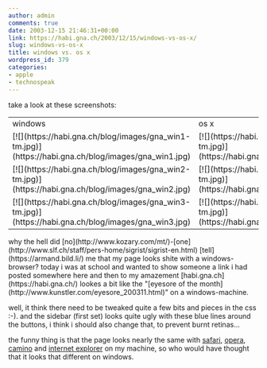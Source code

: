 ```yaml
---
author: admin
comments: true
date: 2003-12-15 21:46:31+00:00
link: https://habi.gna.ch/2003/12/15/windows-vs-os-x/
slug: windows-vs-os-x
title: windows vs. os x
wordpress_id: 379
categories:
- apple
- technospeak
---
```


take a look at these screenshots:
<table >
	<tr >
		
<td >windows
</td>
		
<td >os x
</td>
	</tr>
	<tr >
		
<td >
[![](https://habi.gna.ch/blog/images/gna_win1-tm.jpg)](https://habi.gna.ch/blog/images/gna_win1.jpg)
		
</td>
		
<td >
[![](https://habi.gna.ch/blog/images/gna_x1-tm.jpg)](https://habi.gna.ch/blog/images/gna_x1.jpg)
		
</td>
	</tr>
	<tr >
		
<td >
[![](https://habi.gna.ch/blog/images/gna_win2-tm.jpg)](https://habi.gna.ch/blog/images/gna_win2.jpg)
		
</td>
		
<td >
[![](https://habi.gna.ch/blog/images/gna_x2-tm.jpg)](https://habi.gna.ch/blog/images/gna_x2.jpg)
		
</td>
	</tr>
	<tr >
		
<td >
[![](https://habi.gna.ch/blog/images/gna_win3-tm.jpg)](https://habi.gna.ch/blog/images/gna_win3.jpg)
		
</td>
		
<td >
[![](https://habi.gna.ch/blog/images/gna_x3-tm.jpg)](https://habi.gna.ch/blog/images/gna_x3.jpg)
		
</td>
	</tr>
</table>
why the hell did [no](http://www.kozary.com/mt/)-[one](http://www.slf.ch/staff/pers-home/sigrist/sigrist-en.html) [tell](https://armand.bild.li/) me that my page looks shite with a windows-browser?
today i was at school and wanted to show someone a link i had posted somewhere here and then to my amazement [habi.gna.ch](https://habi.gna.ch/) lookes a bit like the "[eyesore of the month](http://www.kunstler.com/eyesore_200311.html)" on a windows-machine.  

well, it think there need to be tweaked quite a few bits and pieces in the css :-). and the sidebar (first set) looks quite ugly with these blue lines around the buttons, i think i should also change that, to prevent burnt retinas...  

the funny thing is that the page looks nearly the same with [safari](https://apple.com/safari/), [opera](http://www.opera.com/), [camino](http://www.mozilla.org/products/camino/) and [internet explorer](http://www.microsoft.com/mac/products/internetexplorer/internetexplorer.aspx?pid=internetexplorer) on my machine, so who would have thought that it looks that different on windows.
